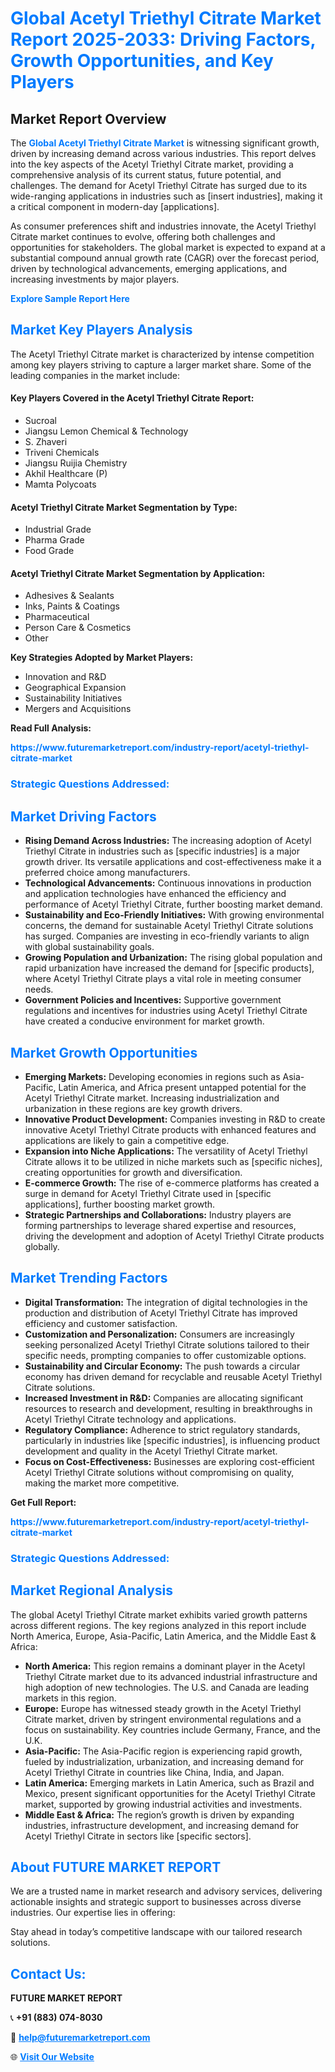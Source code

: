 <h1 style="color: #007BFF;">Global Acetyl Triethyl Citrate Market Report 2025-2033: Driving Factors, Growth Opportunities, and Key Players</h1>

<section id="overview">
<h2>Market Report Overview</h2>
<p>The <a href="https://www.futuremarketreport.com/industry-report/acetyl-triethyl-citrate-market" style="color: #007BFF; text-decoration: none;"><strong>Global Acetyl Triethyl Citrate Market</strong></a> is witnessing significant growth, driven by increasing demand across various industries. This report delves into the key aspects of the Acetyl Triethyl Citrate market, providing a comprehensive analysis of its current status, future potential, and challenges. The demand for Acetyl Triethyl Citrate has surged due to its wide-ranging applications in industries such as [insert industries], making it a critical component in modern-day [applications].</p>
<p>As consumer preferences shift and industries innovate, the Acetyl Triethyl Citrate market continues to evolve, offering both challenges and opportunities for stakeholders. The global market is expected to expand at a substantial compound annual growth rate (CAGR) over the forecast period, driven by technological advancements, emerging applications, and increasing investments by major players.</p>
</section>

<section id="overview">
<p><a href="https://www.futuremarketreport.com/request-sample/reportId=106180" style="color: #007BFF; text-decoration: none;"><strong>Explore Sample Report Here</strong></a></p>
</section>

<section id="key-players">
<h2 style="color: #007BFF;">Market Key Players Analysis</h2>
<p>The Acetyl Triethyl Citrate market is characterized by intense competition among key players striving to capture a larger market share. Some of the leading companies in the market include:</p>
<h4>Key Players Covered in the Acetyl Triethyl Citrate Report:</h4>
<ul><li>Sucroal</li><li>Jiangsu Lemon Chemical &amp; Technology</li><li>S. Zhaveri</li><li>Triveni Chemicals</li><li>Jiangsu Ruijia Chemistry</li><li>Akhil Healthcare (P)</li><li>Mamta Polycoats</li></ul>
<h4>Acetyl Triethyl Citrate Market Segmentation by Type:</h4>
<ul><li>Industrial Grade</li><li>Pharma Grade</li><li>Food Grade</li></ul>

<h4>Acetyl Triethyl Citrate Market Segmentation by Application:</h4>
<ul><li>Adhesives &amp; Sealants</li><li>Inks, Paints &amp; Coatings</li><li>Pharmaceutical</li><li>Person Care &amp; Cosmetics</li><li>Other</li></ul>
<p><strong>Key Strategies Adopted by Market Players:</strong></p>
<ul>
<li>Innovation and R&D</li>
<li>Geographical Expansion</li>
<li>Sustainability Initiatives</li>
<li>Mergers and Acquisitions</li>
</ul>
</section>

<section>
<p><strong>Read Full Analysis: </strong></p><a href="https://www.futuremarketreport.com/industry-report/acetyl-triethyl-citrate-market" style="color: #007BFF; text-decoration: none;"><strong>https://www.futuremarketreport.com/industry-report/acetyl-triethyl-citrate-market</strong></a>
<h3 style="color: #007BFF;">Strategic Questions Addressed:</h3>
</section>

<section id="driving-factors">
<h2 style="color: #007BFF;">Market Driving Factors</h2>
<ul>
<li><strong>Rising Demand Across Industries:</strong> The increasing adoption of Acetyl Triethyl Citrate in industries such as [specific industries] is a major growth driver. Its versatile applications and cost-effectiveness make it a preferred choice among manufacturers.</li>
<li><strong>Technological Advancements:</strong> Continuous innovations in production and application technologies have enhanced the efficiency and performance of Acetyl Triethyl Citrate, further boosting market demand.</li>
<li><strong>Sustainability and Eco-Friendly Initiatives:</strong> With growing environmental concerns, the demand for sustainable Acetyl Triethyl Citrate solutions has surged. Companies are investing in eco-friendly variants to align with global sustainability goals.</li>
<li><strong>Growing Population and Urbanization:</strong> The rising global population and rapid urbanization have increased the demand for [specific products], where Acetyl Triethyl Citrate plays a vital role in meeting consumer needs.</li>
<li><strong>Government Policies and Incentives:</strong> Supportive government regulations and incentives for industries using Acetyl Triethyl Citrate have created a conducive environment for market growth.</li>
</ul>
</section>

<section id="growth-opportunities">
<h2 style="color: #007BFF;">Market Growth Opportunities</h2>
<ul>
<li><strong>Emerging Markets:</strong> Developing economies in regions such as Asia-Pacific, Latin America, and Africa present untapped potential for the Acetyl Triethyl Citrate market. Increasing industrialization and urbanization in these regions are key growth drivers.</li>
<li><strong>Innovative Product Development:</strong> Companies investing in R&D to create innovative Acetyl Triethyl Citrate products with enhanced features and applications are likely to gain a competitive edge.</li>
<li><strong>Expansion into Niche Applications:</strong> The versatility of Acetyl Triethyl Citrate allows it to be utilized in niche markets such as [specific niches], creating opportunities for growth and diversification.</li>
<li><strong>E-commerce Growth:</strong> The rise of e-commerce platforms has created a surge in demand for Acetyl Triethyl Citrate used in [specific applications], further boosting market growth.</li>
<li><strong>Strategic Partnerships and Collaborations:</strong> Industry players are forming partnerships to leverage shared expertise and resources, driving the development and adoption of Acetyl Triethyl Citrate products globally.</li>
</ul>
</section>

<section id="trending-factors">
<h2 style="color: #007BFF;">Market Trending Factors</h2>
<ul>
<li><strong>Digital Transformation:</strong> The integration of digital technologies in the production and distribution of Acetyl Triethyl Citrate has improved efficiency and customer satisfaction.</li>
<li><strong>Customization and Personalization:</strong> Consumers are increasingly seeking personalized Acetyl Triethyl Citrate solutions tailored to their specific needs, prompting companies to offer customizable options.</li>
<li><strong>Sustainability and Circular Economy:</strong> The push towards a circular economy has driven demand for recyclable and reusable Acetyl Triethyl Citrate solutions.</li>
<li><strong>Increased Investment in R&D:</strong> Companies are allocating significant resources to research and development, resulting in breakthroughs in Acetyl Triethyl Citrate technology and applications.</li>
<li><strong>Regulatory Compliance:</strong> Adherence to strict regulatory standards, particularly in industries like [specific industries], is influencing product development and quality in the Acetyl Triethyl Citrate market.</li>
<li><strong>Focus on Cost-Effectiveness:</strong> Businesses are exploring cost-efficient Acetyl Triethyl Citrate solutions without compromising on quality, making the market more competitive.</li>
</ul>
</section>

<section>
<p><strong>Get Full Report: </strong></p><a href="https://www.futuremarketreport.com/industry-report/acetyl-triethyl-citrate-market" style="color: #007BFF; text-decoration: none;"><strong>https://www.futuremarketreport.com/industry-report/acetyl-triethyl-citrate-market</strong></a>
<h3 style="color: #007BFF;">Strategic Questions Addressed:</h3>
</section>


<section id="regional-analysis">
<h2 style="color: #007BFF;">Market Regional Analysis</h2>
<p>The global Acetyl Triethyl Citrate market exhibits varied growth patterns across different regions. The key regions analyzed in this report include North America, Europe, Asia-Pacific, Latin America, and the Middle East & Africa:</p>
<ul>
<li><strong>North America:</strong> This region remains a dominant player in the Acetyl Triethyl Citrate market due to its advanced industrial infrastructure and high adoption of new technologies. The U.S. and Canada are leading markets in this region.</li>
<li><strong>Europe:</strong> Europe has witnessed steady growth in the Acetyl Triethyl Citrate market, driven by stringent environmental regulations and a focus on sustainability. Key countries include Germany, France, and the U.K.</li>
<li><strong>Asia-Pacific:</strong> The Asia-Pacific region is experiencing rapid growth, fueled by industrialization, urbanization, and increasing demand for Acetyl Triethyl Citrate in countries like China, India, and Japan.</li>
<li><strong>Latin America:</strong> Emerging markets in Latin America, such as Brazil and Mexico, present significant opportunities for the Acetyl Triethyl Citrate market, supported by growing industrial activities and investments.</li>
<li><strong>Middle East & Africa:</strong> The region’s growth is driven by expanding industries, infrastructure development, and increasing demand for Acetyl Triethyl Citrate in sectors like [specific sectors].</li>
</ul>
</section>

<footer>
<h2 style="color: #007BFF;">About FUTURE MARKET REPORT</h2>
<p>We are a trusted name in market research and advisory services, delivering actionable insights and strategic support to businesses across diverse industries. Our expertise lies in offering:</p>

<p>Stay ahead in today’s competitive landscape with our tailored research solutions.</p>

<h2 style="color: #007BFF;">Contact Us:</h2>
<p><strong>FUTURE MARKET REPORT</strong></p>
<p>📞 <strong>+91 (883) 074-8030</strong></p>
<p>📧 <strong><a href="mailto:help@futuremarketreport.com" style="color: #007BFF;">help@futuremarketreport.com</a></strong></p>
<p>🌐 <strong><a href="https://www.futuremarketreport.com/" style="color: #007BFF;">Visit Our Website</a></strong></p>
</footer>